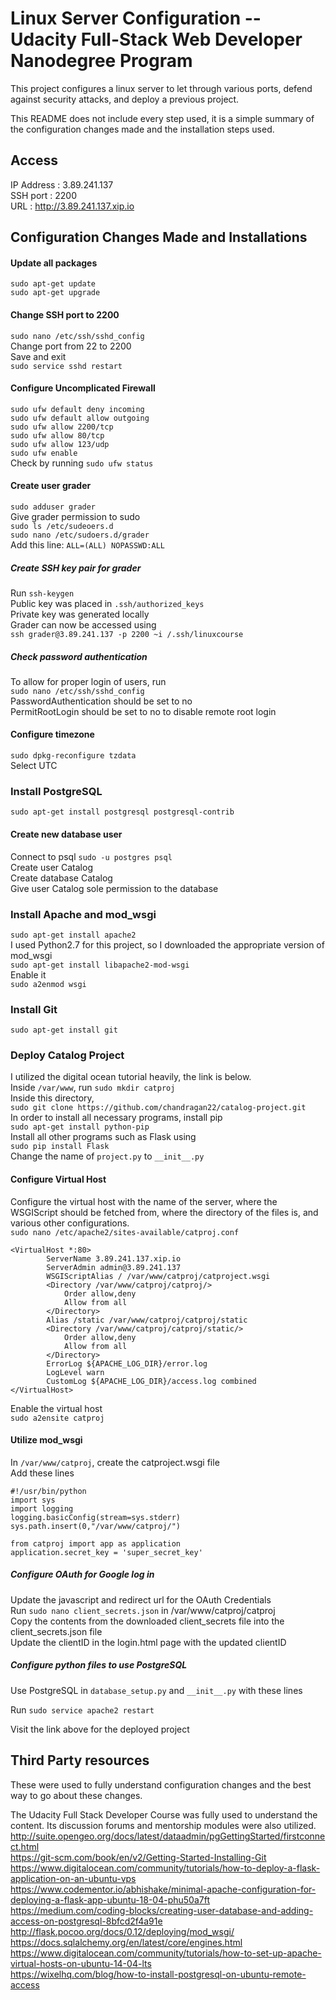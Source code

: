 # Linux Server Configuration -- Udacity Full-Stack Web Developer Nanodegree Program

This project configures a linux server to let through various ports, defend against security attacks, and deploy a previous project.  

This README does not include every step used, it is a simple summary of the configuration changes made and the installation steps used.

## Access

IP Address : 3.89.241.137  
SSH port : 2200  
URL : http://3.89.241.137.xip.io   

## Configuration Changes Made and Installations

#### Update all packages  
```sudo apt-get update```  
```sudo apt-get upgrade```

#### Change SSH port to 2200  
```sudo nano /etc/ssh/sshd_config```  
Change port from 22 to 2200  
Save and exit  
```sudo service sshd restart```  

#### Configure Uncomplicated Firewall
```sudo ufw default deny incoming```  
```sudo ufw default allow outgoing```  
```sudo ufw allow 2200/tcp```  
```sudo ufw allow 80/tcp```  
```sudo ufw allow 123/udp```  
```sudo ufw enable```  
Check by running ```sudo ufw status```  

#### Create user grader  
```sudo adduser grader```  
Give grader permission to sudo  
```sudo ls /etc/sudeoers.d```  
```sudo nano /etc/sudoers.d/grader```  
Add this line:
```ALL=(ALL) NOPASSWD:ALL```  

##### Create SSH key pair for grader  
Run ```ssh-keygen```  
Public key was placed in ```.ssh/authorized_keys```  
Private key was generated locally    
Grader can now be accessed using  
```ssh grader@3.89.241.137 -p 2200 ~i /.ssh/linuxcourse```  

##### Check password authentication
To allow for proper login of users, run  
```sudo nano /etc/ssh/sshd_config```  
PasswordAuthentication should be set to no   
PermitRootLogin should be set to no to disable remote root login 

#### Configure timezone
```sudo dpkg-reconfigure tzdata```  
Select UTC  

### Install PostgreSQL
```sudo apt-get install postgresql postgresql-contrib```

#### Create new database user
Connect to psql ```sudo -u postgres psql```  
Create user Catalog  
Create database Catalog  
Give user Catalog sole permission to the database  

### Install Apache and mod_wsgi
```sudo apt-get install apache2```  
I used Python2.7 for this project, so I downloaded the appropriate version of mod_wsgi  
```sudo apt-get install libapache2-mod-wsgi```  
Enable it  
```sudo a2enmod wsgi```  

### Install Git
```sudo apt-get install git```  

### Deploy Catalog Project

I utilized the digital ocean tutorial heavily, the link is below.  
Inside ```/var/www```, run ```sudo mkdir catproj```  
Inside this directory,   
```sudo git clone https://github.com/chandragan22/catalog-project.git```  
In order to install all necessary programs, install pip  
```sudo apt-get install python-pip```  
Install all other programs such as Flask using  
```sudo pip install Flask```  
Change the name of ```project.py``` to ```__init__.py```  
#### Configure Virtual Host  
Configure the virtual host with the name of the server, where the WSGIScript should be fetched from, where the directory of the files is, and various other configurations.  
```sudo nano /etc/apache2/sites-available/catproj.conf```  
```
<VirtualHost *:80>
		ServerName 3.89.241.137.xip.io
		ServerAdmin admin@3.89.241.137
		WSGIScriptAlias / /var/www/catproj/catproject.wsgi
		<Directory /var/www/catproj/catproj/>
			Order allow,deny
			Allow from all
		</Directory>
		Alias /static /var/www/catproj/catproj/static
		<Directory /var/www/catproj/catproj/static/>
			Order allow,deny
			Allow from all
		</Directory>
		ErrorLog ${APACHE_LOG_DIR}/error.log
		LogLevel warn
		CustomLog ${APACHE_LOG_DIR}/access.log combined
</VirtualHost>
```
Enable the virtual host  
```sudo a2ensite catproj```  
#### Utilize mod_wsgi  
In ```/var/www/catproj```, create the catproject.wsgi file   
Add these lines  
```
#!/usr/bin/python
import sys
import logging
logging.basicConfig(stream=sys.stderr)
sys.path.insert(0,"/var/www/catproj/")

from catproj import app as application
application.secret_key = 'super_secret_key' 
```


##### Configure OAuth for Google log in  
Update the javascript and redirect url for the OAuth Credentials  
Run ```sudo nano client_secrets.json``` in /var/www/catproj/catproj  
Copy the contents from the downloaded client_secrets file into the client_secrets.json file  
Update the clientID in the login.html page with the updated clientID  

##### Configure python files to use PostgreSQL  
Use PostgreSQL in ```database_setup.py``` and ```__init__.py``` with these lines  
 
Run ```sudo service apache2 restart```  

Visit the link above for the deployed project  

## Third Party resources  

These were used to fully understand configuration changes and the best way to go about these changes.  

The Udacity Full Stack Developer Course was fully used to understand the content. Its discussion forums and mentorship modules were also utilized.  
http://suite.opengeo.org/docs/latest/dataadmin/pgGettingStarted/firstconnect.html   
https://git-scm.com/book/en/v2/Getting-Started-Installing-Git   
https://www.digitalocean.com/community/tutorials/how-to-deploy-a-flask-application-on-an-ubuntu-vps   
https://www.codementor.io/abhishake/minimal-apache-configuration-for-deploying-a-flask-app-ubuntu-18-04-phu50a7ft   
https://medium.com/coding-blocks/creating-user-database-and-adding-access-on-postgresql-8bfcd2f4a91e   
http://flask.pocoo.org/docs/0.12/deploying/mod_wsgi/   
https://docs.sqlalchemy.org/en/latest/core/engines.html   
https://www.digitalocean.com/community/tutorials/how-to-set-up-apache-virtual-hosts-on-ubuntu-14-04-lts  
https://wixelhq.com/blog/how-to-install-postgresql-on-ubuntu-remote-access     


